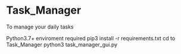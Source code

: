 # Task_Manager
To manage your daily tasks

Python3.7+ enviroment required
pip3 install -r requirements.txt
cd to Task_Manager
python3 task_manager_gui.py
